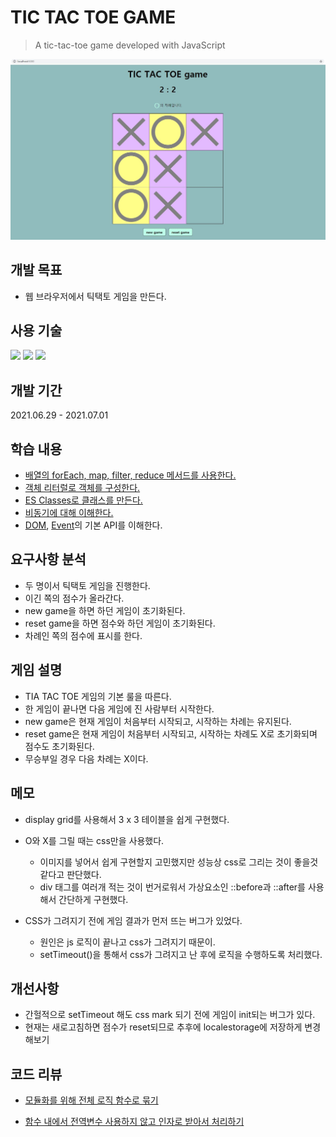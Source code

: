 # TIC TAC TOE GAME
> A tic-tac-toe game developed with JavaScript


![](https://github.com/chaeeun037/tic-tac-toe-js/blob/1f4be520b01170dc814f58119dbd146f02ffde53/%EC%BA%A1%EC%B3%90.JPG)


## 개발 목표

* 웹 브라우저에서 틱택토 게임을 만든다.





## 사용 기술

<img src="https://img.shields.io/badge/-HTML-%23E34F26?style=flat-square&logo=HTML5&logoColor=white"/> <img src="https://img.shields.io/badge/-CSS-%231572B6?style=flat-square&logo=css3&logoColor=white"/> <img src="https://img.shields.io/badge/-javascript-%23F7DF1E?style=flat-square&logo=javascript&logoColor=black"/>





## 개발 기간

2021.06.29 - 2021.07.01





## 학습 내용

* [배열의 forEach, map, filter, reduce 메서드를 사용한다.](https://github.com/chaeeun037/chaeeun037.github.io/blob/master/_posts/array-method.md)
* [객체 리터럴로 객체를 구성한다.](https://github.com/chaeeun037/chaeeun037.github.io/blob/master/_posts/object-literal.md)
* [ES Classes로 클래스를 만든다.](https://github.com/chaeeun037/chaeeun037.github.io/blob/master/_posts/es-classes.md)
* [비동기에 대해 이해한다.](https://github.com/chaeeun037/chaeeun037.github.io/blob/master/_posts/asynchronous.md)
* [DOM](https://github.com/chaeeun037/chaeeun037.github.io/blob/master/_posts/dom-api.md), [Event](https://github.com/chaeeun037/chaeeun037.github.io/blob/master/_posts/event-api.md)의 기본 API를 이해한다.





## 요구사항 분석

* 두 명이서 틱택토 게임을 진행한다.
* 이긴 쪽의 점수가 올라간다.
* new game을 하면 하던 게임이 초기화된다.
* reset game을 하면 점수와 하던 게임이 초기화된다.
* 차례인 쪽의 점수에 표시를 한다.





## 게임 설명

* TIA TAC TOE 게임의 기본 룰을 따른다.
* 한 게임이 끝나면 다음 게임에 진 사람부터 시작한다.
* new game은 현재 게임이 처음부터 시작되고, 시작하는 차례는 유지된다.
* reset game은 현재 게임이 처음부터 시작되고, 시작하는 차례도 X로 초기화되며 점수도 초기화된다.
* 무승부일 경우 다음 차례는 X이다.





## 메모

* display grid를 사용해서 3 x 3 테이블을 쉽게 구현했다.

* O와 X를 그릴 때는 css만을 사용했다.

  * 이미지를 넣어서 쉽게 구현할지 고민했지만 성능상 css로 그리는 것이 좋을것 같다고 판단했다.
  * div 태그를 여러개 적는 것이 번거로워서 가상요소인 ::before과 ::after를 사용해서 간단하게 구현했다.

  

* CSS가 그려지기 전에 게임 결과가 먼저 뜨는 버그가 있었다.

  * 원인은 js 로직이 끝나고 css가 그려지기 때문이.
  * setTimeout()을 통해서 css가 그려지고 난 후에 로직을 수행하도록 처리했다.





## 개선사항

* 간헐적으로 setTimeout 해도 css mark 되기 전에 게임이 init되는 버그가 있다.
* 현재는 새로고침하면 점수가 reset되므로 추후에 localestorage에 저장하게 변경해보기





## 코드 리뷰

* [모듈화를 위해 전체 로직 함수로 묶기](https://github.com/chaeeun037/tic-tac-toe-js/commit/3cce68c828e55b1875c93651ba0b873b26eff1bf)

* [함수 내에서 전역변수 사용하지 않고 인자로 받아서 처리하기](https://github.com/chaeeun037/tic-tac-toe-js/commit/62fbc00a303e92275c8f59b4acec5d86e532c122)

